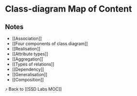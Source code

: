 # Class-diagram Map of Content


## Notes
- [[Association]]
- [[Four components of class diagram]]
- [[Realisation]]
- [[Attribute types]]
- [[Aggregation]]
- [[Types of relations]]
- [[Dependency]]
- [[Generalisation]]
- [[Composition]]

⤴️ Back to [[SSD Labs MOC]]